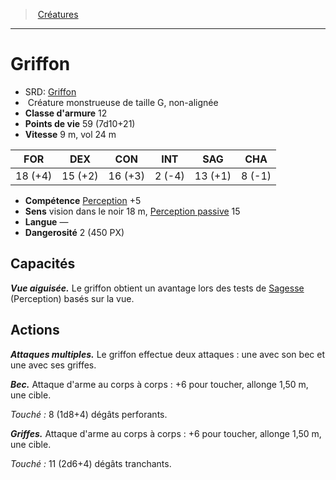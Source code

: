 ﻿---
!Monster
Family: MonsterHD
Type: Créature monstrueuse
Size: G
Alignment: non-alignée
ArmorClass: 12
HitPoints: 59 (7d10+21)
Speed: 9 m, vol 24 m
Strength: 18 (+4)
Dexterity: 15 (+2)
Constitution: 16 (+3)
Intelligence: ' 2 (-4)'
Wisdom: 13 (+1)
Charisma: ' 8 (-1)'
Skills: '[Perception](hd_abilities_wisdom_perception.md) +5'
Senses: vision dans le noir 18 m, [Perception passive](hd_abilities_dexterity_perception_passive.md) 15
Languages: —
Challenge: 2 (450 PX)
Id: monsters_hd.md#griffon
ParentLink: monsters_hd.md#créatures
Name: Griffon
ParentName: Créatures
NameLevel: 1
AltName: '[Griffon](srd_monsters_griffon.md)'
Attributes: {}
---
> [Créatures](hd_monsters.md)

---

# Griffon

- SRD: [Griffon](srd_monsters_griffon.md)
-  Créature monstrueuse de taille G, non-alignée
- **Classe d'armure** 12
- **Points de vie** 59 (7d10+21)
- **Vitesse** 9 m, vol 24 m

|FOR|DEX|CON|INT|SAG|CHA|
|---|---|---|---|---|---|
|18 (+4)|15 (+2)|16 (+3)| 2 (-4)|13 (+1)| 8 (-1)|

- **Compétence** [Perception](hd_abilities_wisdom_perception.md) +5
- **Sens** vision dans le noir 18 m, [Perception passive](hd_abilities_dexterity_perception_passive.md) 15
- **Langue** —
- **Dangerosité** 2 (450 PX)

## Capacités

**_Vue aiguisée._** Le griffon obtient un avantage lors des tests de [Sagesse](hd_abilities_wisdom.md) (Perception) basés sur la vue.

## Actions

**_Attaques multiples._** Le griffon effectue deux attaques : une avec son bec et une avec ses griffes.

**_Bec._** Attaque d'arme au corps à corps : +6 pour toucher, allonge 1,50 m, une cible.

_Touché :_ 8 (1d8+4) dégâts perforants.

**_Griffes._** Attaque d'arme au corps à corps : +6 pour toucher, allonge 1,50 m, une cible.

_Touché :_ 11 (2d6+4) dégâts tranchants.

